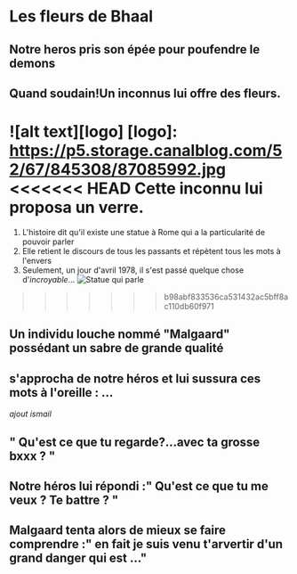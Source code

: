 # Les fleurs de Bhaal 
## Notre heros pris son épée pour poufendre le demons
## Quand soudain!Un inconnus lui offre des fleurs.
![alt text][logo]
[logo]: https://p5.storage.canalblog.com/52/67/845308/87085992.jpg
<<<<<<< HEAD
Cette inconnu lui proposa un verre.
=======
1. L'histoire dit qu'il existe une statue à Rome qui a la particularité de pouvoir parler
2. Elle retient le discours de tous les passants et répètent tous les mots à l'envers
3. Seulement, un jour d'avril 1978, il s'est passé quelque chose d'*incroyable*...
![Statue qui parle](http://img.over-blog-kiwi.com/300x300/1/41/70/69/20160214/ob_f803a4_la-statue-et-apple.JPG)
>>>>>>> b98abf833536ca531432ac5bff8ac110db60f971

## Un individu louche nommé "Malgaard" possédant un sabre de grande qualité
## s'approcha de notre héros et lui sussura ces mots à l'oreille : ... 
*ajout ismail*
## " Qu'est ce que tu regarde?...avec ta grosse bxxx ? "
## Notre héros lui répondi :" Qu'est ce que tu me veux ? Te battre ? "

## Malgaard tenta alors de mieux se faire comprendre :" en fait je suis venu t'arvertir d'un grand danger qui est ..."